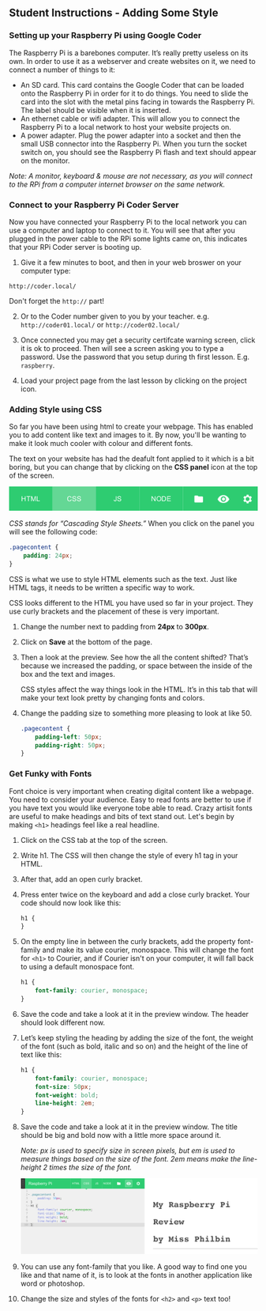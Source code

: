 ## Student Instructions - Adding Some Style

### Setting up your Raspberry Pi using Google Coder

The Raspberry Pi is a barebones computer. It’s really pretty useless on its own. In order to use it as a webserver and create websites on it, we need to connect a number of things to it:

- An SD card. This card contains the Google Coder that can be loaded onto the Raspberry Pi in order for it to do things. You need to slide the card into the slot with the metal pins facing in towards the Raspberry Pi. The label should be visible when it is inserted.
- An ethernet cable or wifi adapter. This will allow you to connect the Raspberry Pi to a local network to host your website projects on.
- A power adapter. Plug the power adapter into a socket and then the small USB connector into the Raspberry Pi. When you turn the socket switch on, you should see the Raspberry Pi flash and text should appear on the monitor.

*Note: A monitor, keyboard & mouse are not necessary, as you will connect to the RPi from a computer internet browser on the same network.*

### Connect to your Raspberry Pi Coder Server

Now you have connected your Raspberry Pi to the local network you can use a computer and laptop to connect to it. You will see that after you plugged in the power cable to the RPi some lights came on, this indicates that your RPi Coder server is booting up. 

1. Give it a few minutes to boot, and then in your web broswer on your computer type:

  ```
  http://coder.local/
  ```
  Don't forget the `http://` part!

2. Or to the Coder number given to you by your teacher. e.g. `http://coder01.local/` or `http://coder02.local/` 

3. Once connected you may get a security certifcate warning screen, click it is ok to proceed.  Then will see a screen asking you to type a password. Use the password that you setup during th first lesson. E.g. `raspberry`.

4. Load your project page from the last lesson by clicking on the project icon.

### Adding Style using CSS

So far you have been using html to create your webpage. This has enabled you to add content like text and images to it. By now, you'll be wanting to make it look much cooler with colour and different fonts.

The text on your website has had the deafult font applied to it which is a bit boring, but you can change that by clicking on the **CSS panel** icon at the top of the screen.

![](CSS-panel.png)

*CSS stands for “Cascading Style Sheets.”* When you click on the panel you will see the following code:

```css
.pagecontent {
    padding: 24px;
}
```

CSS is what we use to style HTML elements such as the text. Just like HTML tags, it needs to be written a specific way to work.

CSS looks different to the HTML you have used so far in your project. They use curly brackets and the placement of these is very important.


1. Change the number next to padding from **24px** to **300px**.

2. Click on **Save** at the bottom of the page.

3. Then a look at the preview. See how the all the content shifted? That’s because we increased the padding, or space between the inside of the box and the text and images.

	CSS styles affect the way things look in the HTML. It’s in this tab that will make your text look pretty by changing fonts and colors.

4. Change the padding size to something more pleasing to look at like 50.

	```css
	.pagecontent {
    	padding-left: 50px;
    	padding-right: 50px;
	}
	```

### Get Funky with Fonts

Font choice is very important when creating digital content like a webpage. You need to consider your audience. Easy to read fonts are better to use if you have text you would like everyone tobe able to read. Crazy artisit fonts are useful to make headings and bits of text stand out. Let's begin by making `<h1>` headings feel like a real headline.

1. Click on the CSS tab at the top of the screen.
2. Write h1. The CSS will then change the style of every h1 tag in your HTML. 
3. After that, add an open curly bracket. 
4. Press enter twice on the keyboard and add a close curly bracket. Your code should now look like this:

	```css
	h1 {
	}
	```
	
5. On the empty line in between the curly brackets, add the property font-family and make its value courier, monospace. This will change the font for `<h1>` to Courier, and if Courier isn't on your computer, it will fall back to using a default monospace font.

	```css
	h1 {
    	font-family: courier, monospace;
	}
	```
	
6. Save the code and take a look at it in the preview window. The header should look different now.

7. Let’s keep styling the heading by adding the size of the font, the weight of the font (such as bold, italic and so on) and the height of the line of text like this:

	```css
	h1 {
    	font-family: courier, monospace;
    	font-size: 50px;
    	font-weight: bold;
    	line-height: 2em;
	}
	```
	
8. Save the code and take a look at it in the preview window. The title should be big and bold now with a little more space around it. 

	*Note: px is used to specify size in screen pixels, but em is used to measure things based on the size of the font. 2em means make the line-height 2 times the size of the font.* 
	
	![](fonts.png)
	
9. 	You can use any font-family that you like. A good way to find one you like and that name of it, is to look at the fonts in another application like word or photoshop. 
10. Change the size and styles of the fonts for `<h2>` and `<p>` text too!

	
